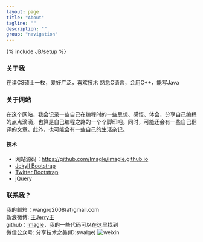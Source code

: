 ```yaml
---
layout: page
title: "About"
tagline: ""
description: ""
group: "navigation"
---
```

{% include JB/setup %}

### 关于我

在读CS硕士一枚，爱好广泛，喜欢技术
熟悉C语言，会用C++，能写Java


### 关于网站

在这个网站，我会记录一些自己在编程时的一些思想、感悟、体会，分享自己编程的点点滴滴，也算是自己编程之路的一个个脚印吧。同时，可能还会有一些自己翻译的文章。此外，也可能会有一些自己的生活杂记。

#### 技术

* 网站源码：https://github.com/Imagle/Imagle.github.io
* [Jekyll Bootstrap][]
* [Twitter Bootstrap][]
* [jQuery][]

### 联系我？

我的邮箱：wangrq2008(at)gmail.com  
新浪微博: [王Jerry王][weibo]   
github：[Imagle][github]，我的一些代码可以在这里找到   
微信公众号: 分享技术之美(ID:swalge) ![weixin][photo]

[weibo]: http://weibo.com/rqqrwang
[github]: http://github.com/Imagle
[Jekyll Bootstrap]: http://jekyllbootstrap.com "The Definitive Jekyll Blogging Framework"
[Twitter Bootstrap]: http://twitter.github.com/bootstrap/
[jQuery]: http://jquery.com
[photo]: http://Imagle.github.io/static/img/photo.jpg
